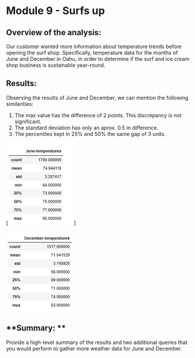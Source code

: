 # Module 9 - Surfs up

## **Overview of the analysis:**
Our customer wanted more information about temperature trends before opening the surf shop. Specifically, temperature data for the months of June and December in Oahu, in order to determine if the surf and ice cream shop business is sustainable year-round.

## **Results:**
Observing the results of June and December, we can mention the following similarities:

1) The max value has the difference of 2 points. This discrepancy is not significant.
2) The standard deviation has only an aprox. 0.5 in difference.
3) The percentiles kept in 25% and 50% the same gap of 3 units.

[![June Temperature Results](https://github.com/JackieCortes/surfs_up/blob/main/D1_JuneT.PNG)]

![December Temperature Results](https://github.com/JackieCortes/surfs_up/blob/main/D2_DecT.PNG)


## **Summary: **

Provide a high-level summary of the results and two additional queries that you would perform to gather more weather data for June and December.

